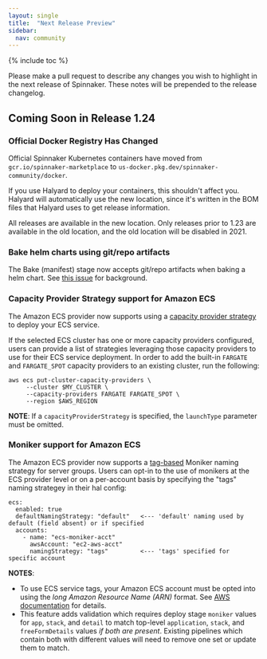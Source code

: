 ```yaml
---
layout: single
title:  "Next Release Preview"
sidebar:
  nav: community
---
```


{% include toc %}

Please make a pull request to describe any changes you wish to highlight
in the next release of Spinnaker. These notes will be prepended to the release
changelog.

## Coming Soon in Release 1.24

### Official Docker Registry Has Changed

Official Spinnaker Kubernetes containers have moved from
`gcr.io/spinnaker-marketplace` to
`us-docker.pkg.dev/spinnaker-community/docker`.

If you use Halyard to deploy your containers, this shouldn't affect you. Halyard
will automatically use the new location, since it's written in the BOM files
that Halyard uses to get release information.

All releases are available in the new location. Only releases prior to 1.23 are
available in the old location, and the old location will be disabled in 2021.

### Bake helm charts using git/repo artifacts

The Bake (manifest) stage now accepts git/repo artifacts when baking a helm
chart.  See [this issue](https://github.com/spinnaker/spinnaker/issues/5249) for
background.

### Capacity Provider Strategy support for Amazon ECS

The Amazon ECS provider now supports using a [capacity provider strategy](https://docs.aws.amazon.com/AmazonECS/latest/developerguide/cluster-capacity-providers.html) to deploy your ECS service. 

If the selected ECS cluster has one or more capacity providers configured, users can provide a list of strategies leveraging those capacity providers to use for their ECS service deployment. In order to add the built-in `FARGATE` and `FARGATE_SPOT` capacity providers to an existing cluster, run the following:
```
aws ecs put-cluster-capacity-providers \
     --cluster $MY_CLUSTER \
     --capacity-providers FARGATE FARGATE_SPOT \
     --region $AWS_REGION
```

**NOTE**: If a `capacityProviderStrategy` is specified, the `launchType` parameter must be omitted. 

### Moniker support for Amazon ECS

The Amazon ECS provider now supports a [tag-based](https://docs.aws.amazon.com/AmazonECS/latest/developerguide/ecs-using-tags.html) Moniker naming strategy for server groups. Users can opt-in to the use of monikers at the ECS provider level or on a per-account basis by specifying the "tags" naming strategey in their hal config:

```
ecs:
  enabled: true
  defaultNamingStrategy: "default"   <--- 'default' naming used by default (field absent) or if specified
  accounts:
    - name: "ecs-moniker-acct"
      awsAccount: "ec2-aws-acct"
      namingStrategy: "tags"         <--- 'tags' specified for specific account

``` 

**NOTES**: 
  * To use ECS service tags, your Amazon ECS account must be opted into using the _long Amazon Resource Name (ARN)_ format. See [AWS documentation](https://docs.aws.amazon.com/AmazonECS/latest/developerguide/ecs-account-settings.html#ecs-resource-ids) for details.
  * This feature adds validation which requires deploy stage `moniker` values for `app`, `stack`, and `detail` to match top-level `application`, `stack`, and `freeFormDetails` values _if both are present_. Existing pipelines which contain both with different values will need to remove one set or update them to match. 